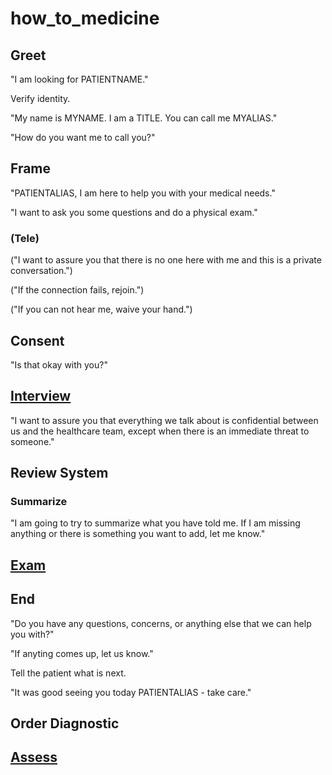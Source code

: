 # how_to_medicine

## Greet

"I am looking for PATIENTNAME."

Verify identity.

"My name is MYNAME. I am a TITLE. You can call me MYALIAS."

"How do you want me to call you?"

## Frame

"PATIENTALIAS, I am here to help you with your medical needs."

"I want to ask you some questions and do a physical exam."

### (Tele)

("I want to assure you that there is no one here with me and this is a private conversation.")

("If the connection fails, rejoin.")

("If you can not hear me, waive your hand.")

## Consent

"Is that okay with you?"

## [Interview](1.interview.md)

"I want to assure you that everything we talk about is confidential between us and the healthcare team, except when there is an immediate threat to someone."

## Review System

### Summarize

"I am going to try to summarize what you have told me. If I am missing anything or there is something you want to add, let me know."

## [Exam](2.exam.md)

## End

"Do you have any questions, concerns, or anything else that we can help you with?"

"If anyting comes up, let us know."

Tell the patient what is next.

"It was good seeing you today PATIENTALIAS - take care."

## Order Diagnostic

## [Assess](3.assess.md)
